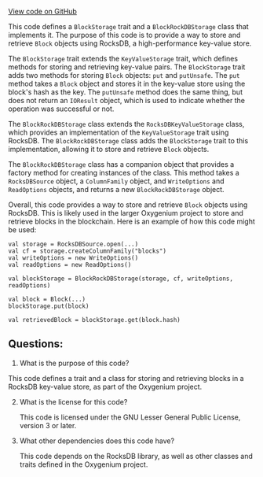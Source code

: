 [View code on GitHub](https://github.com/oxygenium/oxygenium/flow/src/main/scala/org/oxygenium/flow/io/BlockStorage.scala)

This code defines a `BlockStorage` trait and a `BlockRockDBStorage` class that implements it. The purpose of this code is to provide a way to store and retrieve `Block` objects using RocksDB, a high-performance key-value store. 

The `BlockStorage` trait extends the `KeyValueStorage` trait, which defines methods for storing and retrieving key-value pairs. The `BlockStorage` trait adds two methods for storing `Block` objects: `put` and `putUnsafe`. The `put` method takes a `Block` object and stores it in the key-value store using the block's hash as the key. The `putUnsafe` method does the same thing, but does not return an `IOResult` object, which is used to indicate whether the operation was successful or not. 

The `BlockRockDBStorage` class extends the `RocksDBKeyValueStorage` class, which provides an implementation of the `KeyValueStorage` trait using RocksDB. The `BlockRockDBStorage` class adds the `BlockStorage` trait to this implementation, allowing it to store and retrieve `Block` objects. 

The `BlockRockDBStorage` class has a companion object that provides a factory method for creating instances of the class. This method takes a `RocksDBSource` object, a `ColumnFamily` object, and `WriteOptions` and `ReadOptions` objects, and returns a new `BlockRockDBStorage` object. 

Overall, this code provides a way to store and retrieve `Block` objects using RocksDB. This is likely used in the larger Oxygenium project to store and retrieve blocks in the blockchain. Here is an example of how this code might be used:

```
val storage = RocksDBSource.open(...)
val cf = storage.createColumnFamily("blocks")
val writeOptions = new WriteOptions()
val readOptions = new ReadOptions()

val blockStorage = BlockRockDBStorage(storage, cf, writeOptions, readOptions)

val block = Block(...)
blockStorage.put(block)

val retrievedBlock = blockStorage.get(block.hash)
```
## Questions: 
 1. What is the purpose of this code?
   
   This code defines a trait and a class for storing and retrieving blocks in a RocksDB key-value store, as part of the Oxygenium project.

2. What is the license for this code?
   
   This code is licensed under the GNU Lesser General Public License, version 3 or later.

3. What other dependencies does this code have?
   
   This code depends on the RocksDB library, as well as other classes and traits defined in the Oxygenium project.